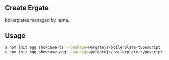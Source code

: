 ## Create Ergate

boilerplates managed by lerna.

## Usage

```bash
$ npm init egg showcase-ts --package=@ergatejs/boilerplate-typescript
$ npm init egg showcase-egg --package=@ergatejs/boilerplate-typescript-egg
```
